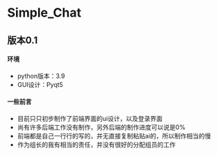 # Simple_Chat
## 版本0.1
#### 环境
* python版本：3.9
* GUI设计：Pyqt5
#### 一些前言
* 目前只只初步制作了前端界面的ui设计，以及登录界面
* 尚有许多后端工作没有制作，另外后端的制作进度可以说是0%
* 前端都是自己一行行的写的，并无直接复制粘贴ai的，所以制作相当的慢
* 作为组长的我有相当的责任，并没有很好的分配组员的工作
  
